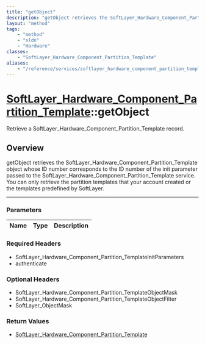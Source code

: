 ```yaml
---
title: "getObject"
description: "getObject retrieves the SoftLayer_Hardware_Component_Partition_Template object whose ID number corresponds to the ID num... "
layout: "method"
tags:
    - "method"
    - "sldn"
    - "Hardware"
classes:
    - "SoftLayer_Hardware_Component_Partition_Template"
aliases:
    - "/reference/services/softlayer_hardware_component_partition_template/getObject"
---
```

# [SoftLayer_Hardware_Component_Partition_Template](/reference/services/SoftLayer_Hardware_Component_Partition_Template)::getObject

Retrieve a SoftLayer_Hardware_Component_Partition_Template record.


## Overview 
getObject retrieves the SoftLayer_Hardware_Component_Partition_Template object whose ID number corresponds to the ID number of the init parameter passed to the SoftLayer_Hardware_Component_Partition_Template service. You can only retrieve the partition templates that your account created or the templates predefined by SoftLayer. 

-----

### Parameters 
|Name | Type | Description |
| --- | --- | --- |


### Required Headers
* SoftLayer_Hardware_Component_Partition_TemplateInitParameters
* authenticate


### Optional Headers
* SoftLayer_Hardware_Component_Partition_TemplateObjectMask
* SoftLayer_Hardware_Component_Partition_TemplateObjectFilter
* SoftLayer_ObjectMask

### Return Values
* <a href='/reference/datatypes/SoftLayer_Hardware_Component_Partition_Template'>SoftLayer_Hardware_Component_Partition_Template </a>




